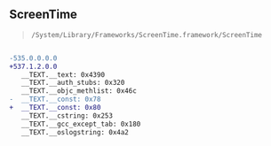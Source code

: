 ## ScreenTime

> `/System/Library/Frameworks/ScreenTime.framework/ScreenTime`

```diff

-535.0.0.0.0
+537.1.2.0.0
   __TEXT.__text: 0x4390
   __TEXT.__auth_stubs: 0x320
   __TEXT.__objc_methlist: 0x46c
-  __TEXT.__const: 0x78
+  __TEXT.__const: 0x80
   __TEXT.__cstring: 0x253
   __TEXT.__gcc_except_tab: 0x180
   __TEXT.__oslogstring: 0x4a2

```
